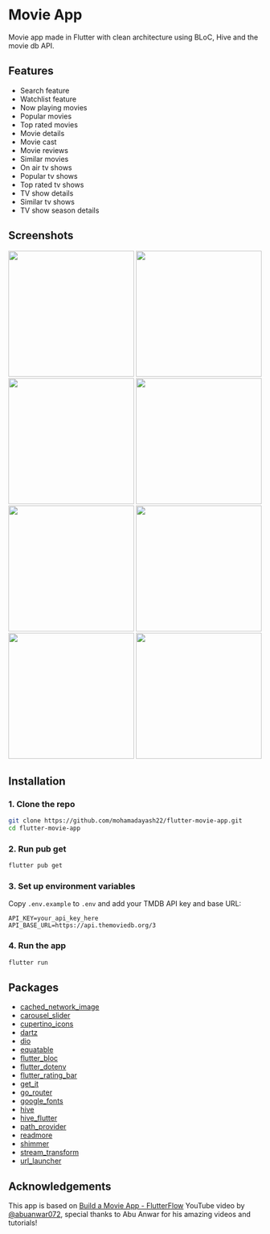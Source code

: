 # Movie App

Movie app made in Flutter with clean architecture using BLoC, Hive and the movie db API.

## Features

- Search feature
- Watchlist feature
- Now playing movies
- Popular movies
- Top rated movies
- Movie details
- Movie cast
- Movie reviews
- Similar movies
- On air tv shows
- Popular tv shows
- Top rated tv shows
- TV show details
- Similar tv shows
- TV show season details

## Screenshots

<p>
  <img src="https://github.com/mohamadayash22/flutter-movie-app/blob/main/screenshots/01.png" width="250" />
  <img src="https://github.com/mohamadayash22/flutter-movie-app/blob/main/screenshots/02.png" width="250" />
  <img src="https://github.com/mohamadayash22/flutter-movie-app/blob/main/screenshots/03.png" width="250" />
  <img src="https://github.com/mohamadayash22/flutter-movie-app/blob/main/screenshots/04.png" width="250" />
  <img src="https://github.com/mohamadayash22/flutter-movie-app/blob/main/screenshots/05.png" width="250" />
  <img src="https://github.com/mohamadayash22/flutter-movie-app/blob/main/screenshots/06.png" width="250" />
  <img src="https://github.com/mohamadayash22/flutter-movie-app/blob/main/screenshots/07.png" width="250" />
  <img src="https://github.com/mohamadayash22/flutter-movie-app/blob/main/screenshots/08.png" width="250" />
</p>

## Installation

### 1. Clone the repo

```bash
git clone https://github.com/mohamadayash22/flutter-movie-app.git
cd flutter-movie-app
```

### 2. Run pub get

```bash
flutter pub get
```

### 3. Set up environment variables

Copy `.env.example` to `.env` and add your TMDB API key and base URL:

```
API_KEY=your_api_key_here
API_BASE_URL=https://api.themoviedb.org/3
```

### 4. Run the app

```bash
flutter run
```

## Packages

- [cached_network_image](https://pub.dev/packages/cached_network_image)
- [carousel_slider](https://pub.dev/packages/carousel_slider)
- [cupertino_icons](https://pub.dev/packages/cupertino_icons)
- [dartz](https://pub.dev/packages/dartz)
- [dio](https://pub.dev/packages/dio)
- [equatable](https://pub.dev/packages/equatable)
- [flutter_bloc](https://pub.dev/packages/flutter_bloc)
- [flutter_dotenv](https://pub.dev/packages/flutter_dotenv)
- [flutter_rating_bar](https://pub.dev/packages/flutter_rating_bar)
- [get_it](https://pub.dev/packages/get_it)
- [go_router](https://pub.dev/packages/go_router)
- [google_fonts](https://pub.dev/packages/google_fonts)
- [hive](https://pub.dev/packages/hive)
- [hive_flutter](https://pub.dev/packages/hive_flutter)
- [path_provider](https://pub.dev/packages/path_provider)
- [readmore](https://pub.dev/packages/readmore)
- [shimmer](https://pub.dev/packages/shimmer)
- [stream_transform](https://pub.dev/packages/stream_transform)
- [url_launcher](https://pub.dev/packages/url_launcher)

## Acknowledgements

This app is based on
[Build a Movie App - FlutterFlow](https://www.youtube.com/watch?v=ZPkVRoa1AA8) YouTube video by [@abuanwar072](https://github.com/abuanwar072/), special thanks to Abu Anwar for his amazing videos and tutorials!
